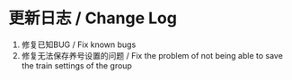 # 更新日志 / Change Log

1. 修复已知BUG / Fix known bugs
2. 修复无法保存养号设置的问题 / Fix the problem of not being able to save the train settings of the group
